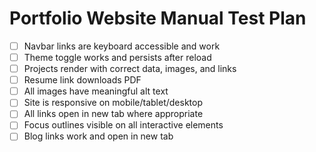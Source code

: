 # Portfolio Website Manual Test Plan

- [ ] Navbar links are keyboard accessible and work
- [ ] Theme toggle works and persists after reload
- [ ] Projects render with correct data, images, and links
- [ ] Resume link downloads PDF
- [ ] All images have meaningful alt text
- [ ] Site is responsive on mobile/tablet/desktop
- [ ] All links open in new tab where appropriate
- [ ] Focus outlines visible on all interactive elements
- [ ] Blog links work and open in new tab